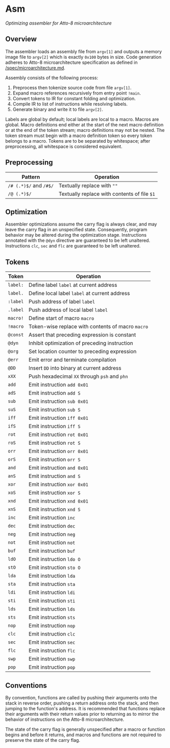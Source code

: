 # Asm

_Optimizing assembler for Atto-8 microarchitecture_

## Overview

The assembler loads an assembly file from `argv[1]` and outputs a memory image file to `argv[2]` which is exactly `0x100` bytes in size. Code generation adheres to Atto-8 microarchitecture specification as defined in [/spec/microarchitecture.md](../spec/microarchitecture.md).

Assembly consists of the following process:

1. Preprocess then tokenize source code from file `argv[1]`.
2. Expand macro references recursively from entry point `!main`.
3. Convert tokens to IR for constant folding and optimization.
4. Compile IR to list of instructions while resolving labels.
5. Generate binary and write it to file `argv[2]`.

Labels are global by default; local labels are local to a macro. Macros are global. Macro definitions end either at the start of the next macro definition or at the end of the token stream; macro definitions may not be nested. The token stream must begin with a macro definition token so every token belongs to a macro. Tokens are to be separated by whitespace; after preprocessing, all whitespace is considered equivalent.

## Preprocessing

| Pattern                | Operation                                    |
| ---------------------- | -------------------------------------------- |
| `/# (.*)$/` and `/#$/` | Textually replace with `""`                  |
| `/@ (.*)$/`            | Textually replace with contents of file `$1` |

## Optimization

Assembler optimizations assume the carry flag is always clear, and may leave the carry flag in an unspecified state. Consequently, program behavior may be altered during the optimization stage. Instructions annotated with the `@dyn` directive are guaranteed to be left unaltered. Instructions `clc`, `sec` and `flc` are guaranteed to be left unaltered.

## Tokens

| Token    | Operation                                         |
| -------- | ------------------------------------------------- |
| `label:` | Define label `label` at current address           |
| `label.` | Define local label `label` at current address     |
| `:label` | Push address of label `label`                     |
| `.label` | Push address of local label `label`               |
| `macro!` | Define start of macro `macro`                     |
| `!macro` | Token-wise replace with contents of macro `macro` |
| `@const` | Assert that preceding expression is constant      |
| `@dyn`   | Inhibit optimization of preceding instruction     |
| `@org`   | Set location counter to preceding expression      |
| `@err`   | Emit error and terminate compilation              |
| `@DD`    | Insert `DD` into binary at current address        |
| `xXX`    | Push hexadecimal `XX` through `psh` and `phn`     |
| `add`    | Emit instruction `add 0x01`                       |
| `adS`    | Emit instruction `add S`                          |
| `sub`    | Emit instruction `sub 0x01`                       |
| `suS`    | Emit instruction `sub S`                          |
| `iff`    | Emit instruction `iff 0x01`                       |
| `ifS`    | Emit instruction `iff S`                          |
| `rot`    | Emit instruction `rot 0x01`                       |
| `roS`    | Emit instruction `rot S`                          |
| `orr`    | Emit instruction `orr 0x01`                       |
| `orS`    | Emit instruction `orr S`                          |
| `and`    | Emit instruction `and 0x01`                       |
| `anS`    | Emit instruction `and S`                          |
| `xor`    | Emit instruction `xor 0x01`                       |
| `xoS`    | Emit instruction `xor S`                          |
| `xnd`    | Emit instruction `xnd 0x01`                       |
| `xnS`    | Emit instruction `xnd S`                          |
| `inc`    | Emit instruction `inc`                            |
| `dec`    | Emit instruction `dec`                            |
| `neg`    | Emit instruction `neg`                            |
| `not`    | Emit instruction `not`                            |
| `buf`    | Emit instruction `buf`                            |
| `ldO`    | Emit instruction `ldo O`                          |
| `stO`    | Emit instruction `sto O`                          |
| `lda`    | Emit instruction `lda`                            |
| `sta`    | Emit instruction `sta`                            |
| `ldi`    | Emit instruction `ldi`                            |
| `sti`    | Emit instruction `sti`                            |
| `lds`    | Emit instruction `lds`                            |
| `sts`    | Emit instruction `sts`                            |
| `nop`    | Emit instruction `nop`                            |
| `clc`    | Emit instruction `clc`                            |
| `sec`    | Emit instruction `sec`                            |
| `flc`    | Emit instruction `flc`                            |
| `swp`    | Emit instruction `swp`                            |
| `pop`    | Emit instruction `pop`                            |

## Conventions

By convention, functions are called by pushing their arguments onto the stack in reverse order, pushing a return address onto the stack, and then jumping to the function's address. It is recommended that functions replace their arguments with their return values prior to returning as to mirror the behavior of instructions on the Atto-8 microarchitecture.

The state of the carry flag is generally unspecified after a macro or function begins and before it returns, and macros and functions are not required to preserve the state of the carry flag.
